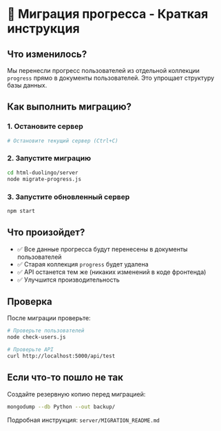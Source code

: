 # 🔄 Миграция прогресса - Краткая инструкция

## Что изменилось?

Мы перенесли прогресс пользователей из отдельной коллекции `progress` прямо в документы пользователей. Это упрощает структуру базы данных.

## Как выполнить миграцию?

### 1. Остановите сервер
```bash
# Остановите текущий сервер (Ctrl+C)
```

### 2. Запустите миграцию
```bash
cd html-duolingo/server
node migrate-progress.js
```

### 3. Запустите обновленный сервер
```bash
npm start
```

## Что произойдет?

- ✅ Все данные прогресса будут перенесены в документы пользователей
- ✅ Старая коллекция `progress` будет удалена
- ✅ API останется тем же (никаких изменений в коде фронтенда)
- ✅ Улучшится производительность

## Проверка

После миграции проверьте:
```bash
# Проверьте пользователей
node check-users.js

# Проверьте API
curl http://localhost:5000/api/test
```

## Если что-то пошло не так

Создайте резервную копию перед миграцией:
```bash
mongodump --db Python --out backup/
```

Подробная инструкция: `server/MIGRATION_README.md` 